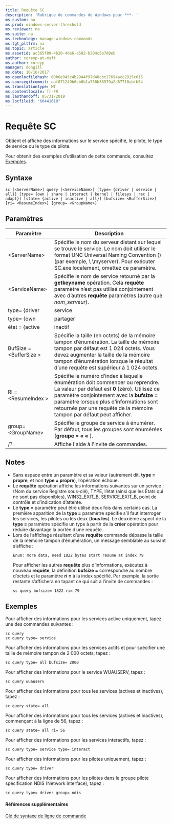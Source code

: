 ```yaml
---
title: Requête SC
description: 'Rubrique de commandes de Windows pour ***- '
ms.custom: na
ms.prod: windows-server-threshold
ms.reviewer: na
ms.suite: na
ms.technology: manage-windows-commands
ms.tgt_pltfrm: na
ms.topic: article
ms.assetid: ac365f89-4b20-4de6-a582-b204c5e7d0eb
author: coreyp-at-msft
ms.author: coreyp
manager: dongill
ms.date: 10/16/2017
ms.openlocfilehash: 60b6e945c4b2944f97d40cbc27694acc2915c615
ms.sourcegitcommit: eaf071249b6eb6b1a758b38579a2d87710abfb54
ms.translationtype: MT
ms.contentlocale: fr-FR
ms.lasthandoff: 05/31/2019
ms.locfileid: "66441618"
---
```

# <a name="sc-query"></a>Requête SC



Obtient et affiche des informations sur le service spécifié, le pilote, le type de service ou le type de pilote.

Pour obtenir des exemples d’utilisation de cette commande, consultez [Exemples](#BKMK_examples).

## <a name="syntax"></a>Syntaxe

```
sc [<ServerName>] query [<ServiceName>] [type= {driver | service | all}] [type= {own | share | interact | kernel | filesys | rec | adapt}] [state= {active | inactive | all}] [bufsize= <BufferSize>] [ri= <ResumeIndex>] [group= <GroupName>]
```

## <a name="parameters"></a>Paramètres

|       Paramètre        |                                                                                                                          Description                                                                                                                          |
|------------------------|---------------------------------------------------------------------------------------------------------------------------------------------------------------------------------------------------------------------------------------------------------------|
|     \<ServerName>      |                       Spécifie le nom du serveur distant sur lequel se trouve le service. Le nom doit utiliser le format UNC Universal Naming Convention () (par exemple, \\ \\myserver). Pour exécuter SC.exe localement, omettez ce paramètre.                        |
|     \<ServiceName>     |                                      Spécifie le nom de service retourné par la **getkeyname** opération. Cela **requête** paramètre n’est pas utilisé conjointement avec d’autres **requête** paramètres (autre que *nom_serveur*).                                      |
|     type= {driver      |                                                                                                                            service                                                                                                                            |
|       type= {own       |                                                                                                                             partager                                                                                                                             |
|     état = {active     |                                                                                                                           inactif                                                                                                                            |
| BufSize = \<BufferSize > |                     Spécifie la taille (en octets) de la mémoire tampon d’énumération. La taille de mémoire tampon par défaut est 1 024 octets. Vous devez augmenter la taille de la mémoire tampon d’énumération lorsque le résultat d’une requête est supérieur à 1 024 octets.                      |
|   RI = \<ResumeIndex >   | Spécifie le numéro d’index à laquelle énumération doit commencer ou reprendre. La valeur par défaut est **0** (zéro). Utilisez ce paramètre conjointement avec la **bufsize =** paramètre lorsque plus d’informations sont retournés par une requête de la mémoire tampon par défaut peut afficher. |
|  group= \<GroupName>   |                                                                             Spécifie le groupe de service à énumérer. Par défaut, tous les groupes sont énumérées (**groupe = « «** ).                                                                              |
|           /?           |                                                                                                             Affiche l'aide à l'invite de commandes.                                                                                                              |

## <a name="remarks"></a>Notes

- Sans espace entre un paramètre et sa valeur (autrement dit, **type = propre**, et non **type = propre**), l’opération échoue.
- Le **requête** opération affiche les informations suivantes sur un service : (Nom du service Registre sous-clé), TYPE, l’état (ainsi que les États qui ne sont pas disponibles), WIN32_EXIT_B, SERVICE_EXIT_B, point de contrôle et d’indication d’attente.
- Le **type =** paramètre peut être utilisé deux fois dans certains cas. La première apparition de la **type =** paramètre spécifie s’il faut interroger les services, les pilotes ou les deux (**tous les**). Le deuxième aspect de la **type =** paramètre spécifie un type à partir de la **créer** opération pour réduire davantage la portée d’une requête.
- Lors de l’affichage résultant d’une **requête** commande dépasse la taille de la mémoire tampon d’énumération, un message semblable au suivant s’affiche :  
  ```
  Enum: more data, need 1822 bytes start resume at index 79
  ```  
  Pour afficher les autres **requête** plus d’informations, exécutez à nouveau **requête**, la définition **bufsize =** correspondre au nombre d’octets et le paramètre **ri =** à la index spécifié. Par exemple, la sortie restante s’affichera en tapant ce qui suit à l’invite de commandes :  
  ```
  sc query bufsize= 1822 ri= 79
  ```

## <a name="BKMK_examples"></a>Exemples

Pour afficher des informations pour les services active uniquement, tapez une des commandes suivantes :
```
sc query
sc query type= service
```
Pour afficher des informations pour les services actifs et pour spécifier une taille de mémoire tampon de 2 000 octets, tapez :
```
sc query type= all bufsize= 2000
```
Pour afficher des informations pour le service WUAUSERV, tapez :
```
sc query wuauserv
```
Pour afficher des informations pour tous les services (actives et inactives), tapez :
```
sc query state= all
```
Pour afficher des informations pour tous les services (actives et inactives), commençant à la ligne de 56, tapez :
```
sc query state= all ri= 56
```
Pour afficher des informations pour les services interactifs, tapez :
```
sc query type= service type= interact
```
Pour afficher des informations pour les pilotes uniquement, tapez :
```
sc query type= driver
```
Pour afficher des informations pour les pilotes dans le groupe pilote spécification NDIS (Network Interface), tapez :
```
sc query type= driver group= ndis
```

#### <a name="additional-references"></a>Références supplémentaires

[Clé de syntaxe de ligne de commande](command-line-syntax-key.md)